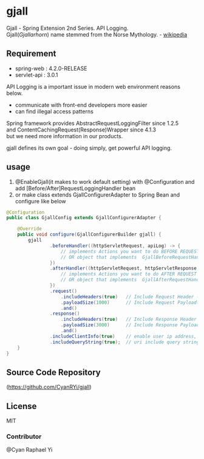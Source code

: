 # gjall
Gjall - Spring Extension 2nd Series. API Logging.<br/>
Gjall(_Gjallarhorn_) name stemmed from the Norse Mythology. - [wikipedia](https://en.wikipedia.org/wiki/Gjallarhorn)

## Requirement

* spring-web : 4.2.0-RELEASE
* servlet-api : 3.0.1

API Logging is a important issue in modern web environment reasons below.
* communicate with front-end developers more easier
* can find illegal access patterns

Spring framework provides AbstractRequestLoggingFilter since 1.2.5<br/>
and ContentCachingRequest(Response)Wrapper since 4.1.3<br/>
but we need more information in our products.

gjall defines its own goal - doing simply, get powerful API logging.

## usage
1. @EnableGjall(it makes to work default setting) with @Configuration and add [Before/After]RequestLoggingHandler bean
1. or make class extends GjallConfigurerAdapter to Spring Bean and configure like below

```java
@Configuration
public class GjallConfig extends GjallConfigurerAdapter {

    @Override
    public void configure(GjallConfigurerBuilder gjall) {
        gjall
                .beforeHandler((httpServletRequest, apiLog) -> {
                    // implements Actions you want to do BEFORE REQUEST
                    // OR object that implements  GjallBeforeRequestHandler - default SimpleGjallBeforeRequestHandler
                })
                .afterHandler((httpServletRequest, httpServletResponse, apiLog) -> {
                    // implements Actions you want to do AFTER REQUEST
                    // OR object that implements  GjallAfterRequestHandler - default SimpleGjallAfterRequestHandler
                })
                .request()
                    .includeHeaders(true)   // Include Request Header - default false
                    .payloadSize(1000)      // Include Request Payload(Request Body). if set 0, payload not logging - default 0
                    .and()
                .response()
                    .includeHeaders(true)   // Include Response Header - default false
                    .payloadSize(3000)      // Include Response Payload(Response Body). if set 0, payload not logging - default 0
                    .and()
                .includeClientInfo(true)    // enable user ip address, userId, session id Logging - default false
                .includeQueryString(true);  // uri include query string - default true
    }
}
```

## Source Code Repository
(https://github.com/CyanRYi/gjall)

## License
MIT

### Contributor
@Cyan Raphael Yi